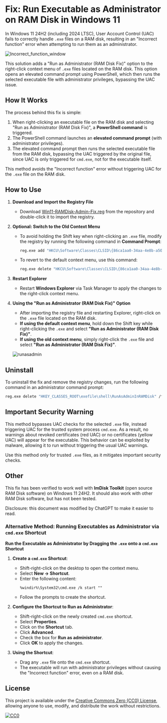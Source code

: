 # Fix: Run Executable as Administrator on RAM Disk in Windows 11

In Windows 11 24H2 (including 2024 LTSC), User Account Control (UAC) fails to correctly handle `.exe` files on a RAM disk, resulting in an "Incorrect function" error when attempting to run them as an administrator.

![Incorrect_function_window](https://github.com/user-attachments/assets/46bd4ff3-cbef-472d-affc-6f5a65da6639)

This solution adds a "Run as Administrator (RAM Disk Fix)" option to the right-click context menu of `.exe` files located on the RAM disk. This option opens an elevated command prompt using PowerShell, which then runs the selected executable file with administrator privileges, bypassing the UAC issue.

## How It Works

The process behind this fix is simple:

1. When right-clicking an executable file on the RAM disk and selecting "Run as Administrator (RAM Disk Fix)", a **PowerShell command** is triggered.
2. The PowerShell command launches an **elevated command prompt** (with administrator privileges).
3. The elevated command prompt then runs the selected executable file from the RAM disk, bypassing the UAC triggered by the original file, since UAC is only triggered for `cmd.exe`, not for the executable itself.

This method avoids the "Incorrect function" error without triggering UAC for the `.exe` file on the RAM disk.

## How to Use

1. **Download and Import the Registry File**
   - Download [Win11-RAMDisk-Admin-Fix.reg](Win11-RAMDisk-Admin-Fix.reg) from the repository and double-click it to import the registry.

2. **Optional: Switch to the Old Context Menu**
   - To avoid holding the Shift key when right-clicking an `.exe` file, modify the registry by running the following command in **Command Prompt**:
     ```sh
     reg.exe add "HKCU\Software\Classes\CLSID\{86ca1aa0-34aa-4e8b-a509-50c905bae2a2}\InprocServer32" /f /ve
     ```
   - To revert to the default context menu, use this command:
     ```sh
     reg.exe delete "HKCU\Software\Classes\CLSID\{86ca1aa0-34aa-4e8b-a509-50c905bae2a2}\InprocServer32" /f
     ```

3. **Restart Explorer**
   - Restart **Windows Explorer** via Task Manager to apply the changes to the right-click context menu.

4. **Using the "Run as Administrator (RAM Disk Fix)" Option**
   - After importing the registry file and restarting Explorer, right-click on the `.exe` file located on the RAM disk.
   - **If using the default context menu**, hold down the Shift key while right-clicking the `.exe` and select **"Run as Administrator (RAM Disk Fix)"**.
   - **If using the old context menu**, simply right-click the `.exe` file and select **"Run as Administrator (RAM Disk Fix)"**.

    ![runasadmin](https://github.com/user-attachments/assets/b23920bc-b5af-45f8-998f-c5117c9d5870)


## Uninstall

To uninstall the fix and remove the registry changes, run the following command in an administrator command prompt:
```sh
reg.exe delete "HKEY_CLASSES_ROOT\exefile\shell\RunAsAdminInRAMDisk" /f
```


## Important Security Warning

This method bypasses UAC checks for the selected `.exe` file, instead triggering UAC for the trusted system process `cmd.exe`. As a result, no warnings about revoked certificates (red UAC) or no certificates (yellow UAC) will appear for the executable. This behavior can be exploited by malware, allowing it to run without triggering the usual UAC warnings.

Use this method only for trusted `.exe` files, as it mitigates important security checks.

## Other

This fix has been verified to work well with **ImDisk Toolkit** (open source RAM Disk software) on Windows 11 24H2. It should also work with other RAM Disk software, but has not been tested.

Disclosure: this document was modified by ChatGPT to make it easier to read.

### Alternative Method: Running Executables as Administrator via `cmd.exe` Shortcut

**Run the Executable as Administrator by Dragging the `.exe` onto a `cmd.exe` Shortcut**

1. **Create a `cmd.exe` Shortcut**:
   - Shift-right-click on the desktop to open the context menu.
   - Select **New -> Shortcut**.
   - Enter the following content:
     ```plaintext
     %windir%\System32\cmd.exe /k start ""
     ```
   - Follow the prompts to create the shortcut.

2. **Configure the Shortcut to Run as Administrator**:
   - Shift-right-click on the newly created `cmd.exe` shortcut.
   - Select **Properties**.
   - Click on the **Shortcut** tab.
   - Click **Advanced**.
   - Check the box for **Run as administrator**.
   - Click **OK** to apply the changes.

3. **Using the Shortcut**:
   - Drag any `.exe` file onto the `cmd.exe` shortcut.
   - The executable will run with administrator privileges without causing the "Incorrect function" error, even on a RAM disk.


## License

This project is available under the [Creative Commons Zero (CC0) License](LICENSE), allowing anyone to use, modify, and distribute the work without restrictions.

[![CC0](https://licensebuttons.net/p/zero/1.0/88x31.png)](https://creativecommons.org/publicdomain/zero/1.0/)

